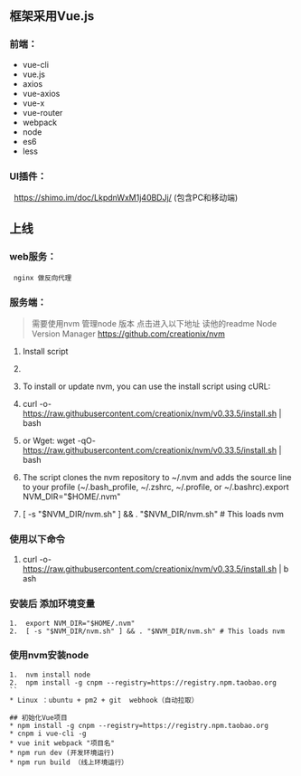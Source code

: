 ## 框架采用Vue.js

### 前端：
 * vue-cli 
 * vue.js 
 * axios 
 * vue-axios 
 * vue-x  
 * vue-router
 * webpack
 * node 
 * es6 
 * less
### UI插件：
  
   <a href=" https://shimo.im/doc/LkpdnWxM1j40BDJj/"  target="_blank">https://shimo.im/doc/LkpdnWxM1j40BDJj/</a>
    (包含PC和移动端)
## 上线
 ### web服务： 
     nginx 做反向代理
 ### 服务端： 
> 需要使用nvm 管理node 版本
> 点击进入以下地址
>  读他的readme
Node Version Manager
https://github.com/creationix/nvm
1.  Install script
2.
3.  To install or update nvm, you can use the install script using cURL:

6.  curl -o-https://raw.githubusercontent.com/creationix/nvm/v0.33.5/install.sh | bash
9.  or Wget: wget -qO-https://raw.githubusercontent.com/creationix/nvm/v0.33.5/install.sh | bash
12.  The script clones the nvm repository to ~/.nvm and adds the source line to your profile (~/.bash_profile, ~/.zshrc, ~/.profile, or ~/.bashrc).export NVM_DIR="$HOME/.nvm"
15.  [ -s "$NVM_DIR/nvm.sh" ] && . "$NVM_DIR/nvm.sh" # This loads nvm
 ### 使用以下命令
1.  curl -o-
https://raw.githubusercontent.com/creationix/nvm/v0.33.5/install.sh | b
ash
### 安装后 添加环境变量
```
1.  export NVM_DIR="$HOME/.nvm"
2.  [ -s "$NVM_DIR/nvm.sh" ] && . "$NVM_DIR/nvm.sh" # This loads nvm
```
### 使用nvm安装node
```
1.  nvm install node
2.  npm install -g cnpm --registry=https://registry.npm.taobao.org
``
* Linux ：ubuntu + pm2 + git  webhook（自动拉取）

## 初始化Vue项目
* npm install -g cnpm --registry=https://registry.npm.taobao.org
* cnpm i vue-cli -g
* vue init webpack "项目名"
* npm run dev (开发环境运行)
* npm run build （线上环境运行）

